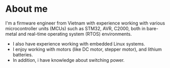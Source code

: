 # About me
I'm a firmware engineer from Vietnam with experience working with various microcontroller units (MCUs) such as STM32, AVR, C2000, both in bare-metal and real-time operating system (RTOS) environments. 
- I also have experience working with embedded Linux systems. 
- I enjoy working with motors (like DC motor, stepper motor), and lithium batteries.
- In addition, i have knowledge about switching power.
